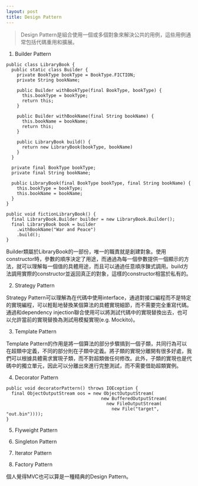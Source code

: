 ```yaml
---
layout: post
title: Design Pattern
---
```


> Design Pattern是組合使用一個或多個對象來解決公共的用例，這些用例通常包括代碼重用和擴展。

1. Builder Pattern

```
public class LibraryBook {
  public static class Builder {
    private BookType bookType = BookType.FICTION;
    private String bookName;
    
    public Builder withBookType(final BookType, bookType) {
      this.bookType = bookType;
      return this;
    }
    
    public Builder withBookName(final String bookName) {
      this.bookName = bookName;
      return this;
    }
    
    public LibraryBook build() {
      return new LibraryBook(bookType, bookName)
    }
  }
  
  private final BookType bookType;
  private final String bookName;
  
  public LibraryBook(final BookType bookType, final String bookName) {
    this.bookType = bookType;
    this.bookName = bookName;
  }
}
```
```
public void fictionLibraryBook() {
  final LibraryBook.Builder builder = new LibraryBook.Builder();
  final LibraryBook book = builder
    .withBookName("War and Peace")
    .build();
}
```
Builder類屬於LibraryBook的一部份，唯一的職責就是創建對象。使用constructor時，參數的順序決定了用途，而通過為每一個參數提供一個顯示的方法，就可以理解每一個值的具體用途，而且可以通過任意順序鍊式調用。build方法調用實際的constructor並返回真正的對象，這樣的constructor相當於私有的。

2. Strategy Pattern

Strategy Pattern可以理解為在代碼中使用interface，通過對接口編程而不是特定的實現編程，可以輕鬆地替換某個算法的具體實現細節，而不需要完全重寫代碼。通過和dependency injection聯合使用可以將測試代碼中的實現替換出去，也可以允許當前的實現替換為測試用模擬實現(e.g. Mockito)。

3. Template Pattern

Template Pattern的作用是將一個算法的部分步驟搞到一個子類，共同行為可以在超類中定義，不同的部分則在子類中定義。將子類的實現分離開有很多好處，我們可以根據具體需求實現子類，而不對超類做任何修改。此外，子類的實現也是代碼中的獨立單元，因此可以分離出來進行完整測試，而不需要借助超類實例。

4. Decorator Pattern

```
public void decoratorPattern() throws IOEception {
  final ObjectOutputStream oos = new ObjectOutputStream(
                                    new BufferedOutputStream(
                                      new FileOutputStream(
                                        new File("target", "out.bin"))));
}
```

5. Flyweight Pattern

6. Singleton Pattern

7. Iterator Pattern

8. Factory Pattern

個人覺得MVC也可以算是一種精典的Design Pattern。
